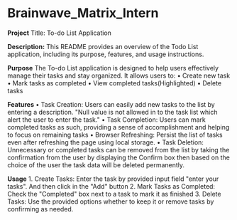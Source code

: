 # Brainwave_Matrix_Intern
**Project** Title: To-do List Application

**Description:**
This README provides an overview of the Todo List application, including its purpose, features, and usage instructions.

**Purpose**
The To-do List application is designed to help users effectively manage their tasks and stay organized. It allows users to:
	• Create new task
	• Mark tasks as completed
	• View completed tasks(Highlighted)
	• Delete tasks
 
**Features**
	• Task Creation: Users can easily add new tasks to the list by entering a description. "Null value is not allowed in to the task list which alert the user to 
        enter the task."
	• Task Completion: Users can mark completed tasks as such, providing a sense of accomplishment and helping to focus on remaining tasks
	• Browser Refreshing: Persist the list of tasks even after refreshing the page using local storage.
	• Task Deletion: Unnecessary or completed tasks can be removed from the list by taking the confirmation from the user by displaying the Confirm box then 
        based on the choice of the user the task data will be deleted permanently. 
	
**Usage**
	1. Create Tasks: Enter the task by provided input field "enter your tasks". And then click in the "Add" button
	2. Mark Tasks as Completed: Check the "Completed" box next to a task to mark it as finished
        3. Delete Tasks: Use the provided options whether to keep it or remove tasks by confirming as needed.

 


